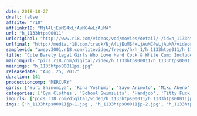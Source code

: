```yaml
---
date: 2018-10-27
draft: false
affsite: "r18"
afflinkr18: "NjA4LjEuMS4xLjAuMC4wLjAuMA"
url: "h_1133htps00011"
urloriginal: "http://www.r18.com/videos/vod/movies/detail/-/id=h_1133htps00011"
urlfinal: "http://media.r18.com/track/NjA4LjEuMS4xLjAuMC4wLjAuMA/videos/vod/movies/detail/-/id=h_1133htps00011"
samplevid: "awspv3001.r18.com/litevideo/freepv/h/h_1/h_1133htps011/h_1133htps011_dmb_w.mp4"
title: "Cute Barely Legal Girls Who Love Hard Cock & White Cum: Includes 10 Perverted Girls"
mainimgurl: "pics.r18.com/digital/video/h_1133htps00011/h_1133htps00011ps.jpg"
mainimgs: "h_1133htps00011ps.jpg"
releasedate: "Aug. 25, 2017"
duration: 141
productioncomp: "MERCURY"
girls: ['Yuri Shinomiya', 'Rina Yoshimi', 'Sayo Arimoto', 'Miku Abeno', 'Shuna Kagami', 'Runa Takatsuki', 'Manase Minami', 'Rena Aoi', 'Haruna Kawakita', 'Karen Sakisaka']
categories: ['Gym Clothes', 'School Swimsuits', 'Handjob', 'Titty Fuck', 'Footjob']
imgurls: ['pics.r18.com/digital/video/h_1133htps00011/h_1133htps00011jp-1.jpg', 'pics.r18.com/digital/video/h_1133htps00011/h_1133htps00011jp-2.jpg', 'pics.r18.com/digital/video/h_1133htps00011/h_1133htps00011jp-3.jpg', 'pics.r18.com/digital/video/h_1133htps00011/h_1133htps00011jp-4.jpg', 'pics.r18.com/digital/video/h_1133htps00011/h_1133htps00011jp-5.jpg', 'pics.r18.com/digital/video/h_1133htps00011/h_1133htps00011jp-6.jpg', 'pics.r18.com/digital/video/h_1133htps00011/h_1133htps00011jp-7.jpg', 'pics.r18.com/digital/video/h_1133htps00011/h_1133htps00011jp-8.jpg', 'pics.r18.com/digital/video/h_1133htps00011/h_1133htps00011jp-9.jpg', 'pics.r18.com/digital/video/h_1133htps00011/h_1133htps00011jp-10.jpg', 'pics.r18.com/digital/video/h_1133htps00011/h_1133htps00011jp-11.jpg', 'pics.r18.com/digital/video/h_1133htps00011/h_1133htps00011jp-12.jpg', 'pics.r18.com/digital/video/h_1133htps00011/h_1133htps00011jp-13.jpg', 'pics.r18.com/digital/video/h_1133htps00011/h_1133htps00011jp-14.jpg', 'pics.r18.com/digital/video/h_1133htps00011/h_1133htps00011jp-15.jpg', 'pics.r18.com/digital/video/h_1133htps00011/h_1133htps00011jp-16.jpg', 'pics.r18.com/digital/video/h_1133htps00011/h_1133htps00011jp-17.jpg', 'pics.r18.com/digital/video/h_1133htps00011/h_1133htps00011jp-18.jpg', 'pics.r18.com/digital/video/h_1133htps00011/h_1133htps00011jp-19.jpg', 'pics.r18.com/digital/video/h_1133htps00011/h_1133htps00011jp-20.jpg']
imgs: ['h_1133htps00011jp-1.jpg', 'h_1133htps00011jp-2.jpg', 'h_1133htps00011jp-3.jpg', 'h_1133htps00011jp-4.jpg', 'h_1133htps00011jp-5.jpg', 'h_1133htps00011jp-6.jpg', 'h_1133htps00011jp-7.jpg', 'h_1133htps00011jp-8.jpg', 'h_1133htps00011jp-9.jpg', 'h_1133htps00011jp-10.jpg', 'h_1133htps00011jp-11.jpg', 'h_1133htps00011jp-12.jpg', 'h_1133htps00011jp-13.jpg', 'h_1133htps00011jp-14.jpg', 'h_1133htps00011jp-15.jpg', 'h_1133htps00011jp-16.jpg', 'h_1133htps00011jp-17.jpg', 'h_1133htps00011jp-18.jpg', 'h_1133htps00011jp-19.jpg', 'h_1133htps00011jp-20.jpg']
---
```

